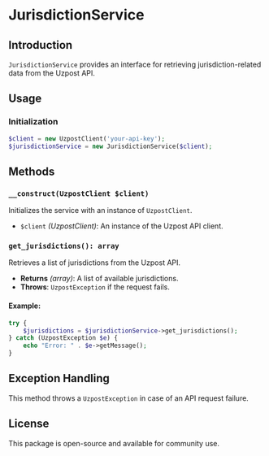 # JurisdictionService## Introduction`JurisdictionService` provides an interface for retrieving jurisdiction-related data from the Uzpost API.## Usage### Initialization```php$client = new UzpostClient('your-api-key');$jurisdictionService = new JurisdictionService($client);```## Methods### `__construct(UzpostClient $client)`Initializes the service with an instance of `UzpostClient`.- `$client` *(UzpostClient)*: An instance of the Uzpost API client.### `get_jurisdictions(): array`Retrieves a list of jurisdictions from the Uzpost API.- **Returns** *(array)*: A list of available jurisdictions.- **Throws**: `UzpostException` if the request fails.#### Example:```phptry {    $jurisdictions = $jurisdictionService->get_jurisdictions();} catch (UzpostException $e) {    echo "Error: " . $e->getMessage();}```## Exception HandlingThis method throws a `UzpostException` in case of an API request failure.## LicenseThis package is open-source and available for community use.